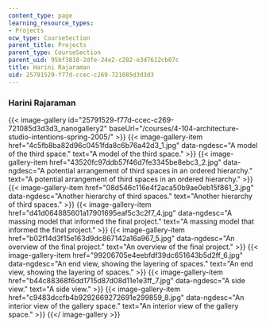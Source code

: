 ```yaml
---
content_type: page
learning_resource_types:
- Projects
ocw_type: CourseSection
parent_title: Projects
parent_type: CourseSection
parent_uid: 95bf3818-2dfe-24e2-c282-e3d7612cb07c
title: Harini Rajaraman
uid: 25791529-f77d-ccec-c269-721085d3d3d3
---
```


### Harini Rajaraman
{{< image-gallery id="25791529-f77d-ccec-c269-721085d3d3d3_nanogallery2" baseUrl="/courses/4-104-architecture-studio-intentions-spring-2005/" >}}
{{< image-gallery-item href="4c5fb8ba82d96c0451fda8c6b76a42d3_1.jpg" data-ngdesc="A model of the third space." text="A model of the third space." >}}
{{< image-gallery-item href="43520fc97ddb57f46d7fe3345be8ebc3_2.jpg" data-ngdesc="A potential arrangement of third spaces in an ordered hierarchy." text="A potential arrangement of third spaces in an ordered hierarchy." >}}
{{< image-gallery-item href="08d546c116e4f2aca50b9ae0eb15f861_3.jpg" data-ngdesc="Another hierarchy of third spaces." text="Another hierarchy of third spaces." >}}
{{< image-gallery-item href="d41d064885601a17901695eaf5c3c2f7_4.jpg" data-ngdesc="A massing model that informed the final project." text="A massing model that informed the final project." >}}
{{< image-gallery-item href="b02f14d3f15e163d9dc867142a16a967_5.jpg" data-ngdesc="An overview of the final project." text="An overview of the final project." >}}
{{< image-gallery-item href="99206705e4eebfdf39dc651643b5d2ff_6.jpg" data-ngdesc="An end view, showing the layering of spaces." text="An end view, showing the layering of spaces." >}}
{{< image-gallery-item href="b44c88368f6dd1715d87d08d11e1e3ff_7.jpg" data-ngdesc="A side view." text="A side view." >}}
{{< image-gallery-item href="c9483dccfb4b9292669272691e299859_8.jpg" data-ngdesc="An interior view of the gallery space." text="An interior view of the gallery space." >}}
{{</ image-gallery >}}
